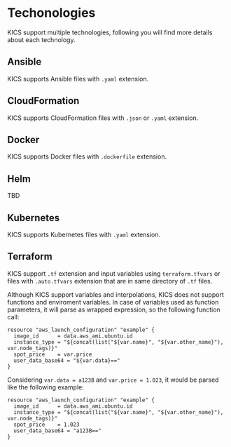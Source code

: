 # Techonologies

KICS support multiple technologies, following you will find more details about each technology.

## Ansible

KICS supports Ansible files with `.yaml` extension.

## CloudFormation

KICS supports CloudFormation files with `.json` or `.yaml` extension.

## Docker

KICS supports Docker files with `.dockerfile` extension.

## Helm

TBD

## Kubernetes

KICS supports Kubernetes files with `.yaml` extension.

## Terraform

KICS support `.tf` extension and input variables using `terraform.tfvars` or files with `.auto.tfvars` extension that are in same directory of `.tf` files.

Although KICS support variables and interpolations, KICS does not support functions and enviroment variables. In case of variables used as function parameters, it will parse as wrapped expression, so the following function call: 

```hcl
resource "aws_launch_configuration" "example" {
  image_id      = data.aws_ami.ubuntu.id
  instance_type = "${concat(list("${var.name}", "${var.other_name}"), var.node_tags)}"
  spot_price    = var.price
  user_data_base64 = "${var.data}=="
}
```

Considering `var.data = a123B` and `var.price = 1.023`, it would be parsed like the following example:

```hcl
resource "aws_launch_configuration" "example" {
  image_id      = data.aws_ami.ubuntu.id
  instance_type = "${concat(list("${var.name}", "${var.other_name}"), var.node_tags)}"
  spot_price    = 1.023
  user_data_base64 = "a123B=="
}
```
